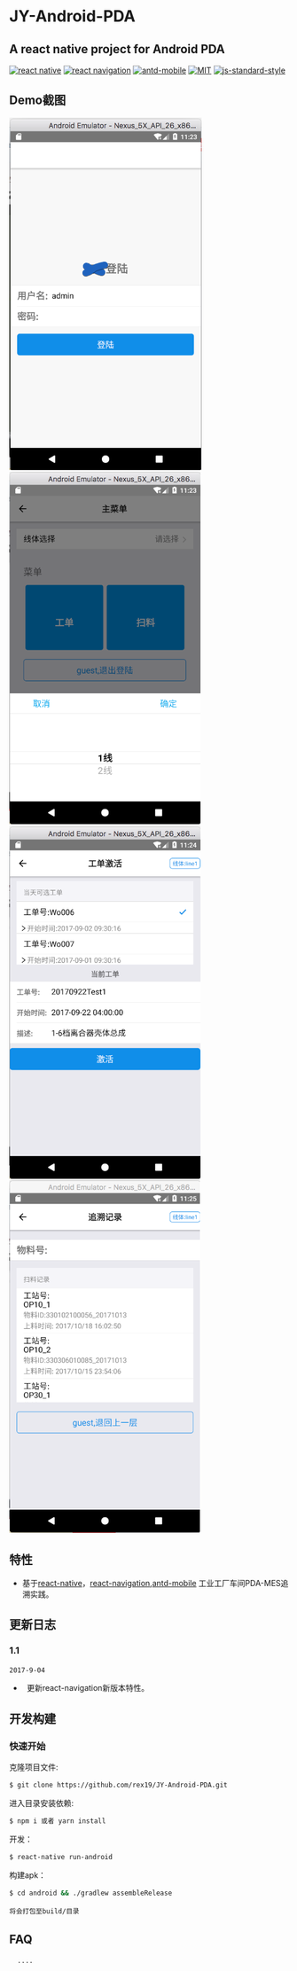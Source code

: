 # JY-Android-PDA
## A react native project for Android PDA

[![react native](https://img.shields.io/badge/reactnative-0.47.0-brightgreen.svg?style=flat-square)](https://github.com/facebook/react-native)
[![react navigation](https://img.shields.io/badge/react%20navigation-^1.0.0-yellowgreen.svg?style=flat-square)](https://github.com/react-community/react-navigation)
[![antd-mobile](https://img.shields.io/badge/antd%20mobile-^1.6.5-orange.svg?style=flat-square)](https://github.com/ant-design/ant-design-mobile)
[![MIT](https://img.shields.io/dub/l/vibe-d.svg?style=flat-square)](http://opensource.org/licenses/MIT)
[![js-standard-style](https://img.shields.io/badge/code%20style-standard-brightgreen.svg)](http://standardjs.com)

<!-- 演示地址 <> -->
## Demo截图

![](docs/jyPDA1.png)
![](docs/jyPDA2.png)
![](docs/jyPDA3.png)
![](docs/jyPDA4.png)

## 特性

-   基于[react-native](https://github.com/facebook/react-native)，[react-navigation](https://github.com/react-community/react-navigation),[antd-mobile](https://github.com/ant-design/ant-design-mobile) 工业工厂车间PDA-MES追溯实践。  
<!-- -   暂无响应式设计，1920*1080最佳。 -->

## 更新日志


### 1.1

`2017-9-04`

-     更新react-navigation新版本特性。


## 开发构建
<!-- 
### 目录结构

```bash
├── /build/           # 项目输出目录
├── /config/       # 打包工具配置文件
├── /scripts/       # 打包工具配置文件
├── /public/        #公共文件，编译时copy至build目录
├── /src/            # 项目源码目录
│ ├── /components/   # UI组件及UI相关方法
│ │ ├── /charts/   # 图表组件
│ │ ├── /footer/   # 脚部组件
│ │ ├── /header/  # 头部组件
│ │ ├── line1Index.js   # 测试1线组件入口
│ │ └── line2Index.js  # 测试2线组件入口
│ ├── /img/       # 图片
│ ├── /mock/       # 模拟数据文
│ ├── /utils/     # 全局工具目录
│ │ └── config.js  # 全局配置文件
│ ├── app.css       # 全局组件入口css
│ ├── app.js       # 全局组件入口js
│ ├── /utils/        # 工具函数
│ └── index.js       # 入口文件+路由配置
├── package.json     # 项目信息
```

文件夹命名说明:

-   components：组件（方法）为单位以文件夹保存，文件夹名组件首字母小写（如`header`），方法首字母小写（如`layer`）,文件夹内主文件与文件夹同名，多文件以`index.js`导出对象（如`./src/components/header`）。 -->

### 快速开始

克隆项目文件:

```bash
$ git clone https://github.com/rex19/JY-Android-PDA.git
```

进入目录安装依赖:

```bash
$ npm i 或者 yarn install
```

开发：

```bash
$ react-native run-android
```

构建apk：

```bash
$ cd android && ./gradlew assembleRelease

将会打包至build/目录 

```

## FAQ

  ```bash
    ....
  ```


